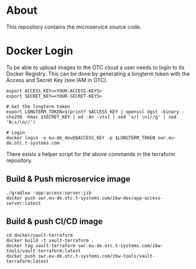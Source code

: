 # About
This repository contains the microservice source code.

# Docker Login
To be able to upload images to the OTC cloud a user needs to login
to its Docker Registry. This can be done by generating a longterm token
with the Access and Secret Key (see IAM in OTC).

```shell
export ACCESS_KEY=<YOUR-ACCESS-KEYS>
export SECRET_KEY=<YOUR-SECRET-KEYS>

# Get the longterm token
export LONGTERM_TOKEN=$(printf $ACCESS_KEY | openssl dgst -binary -sha256 -hmac $SECRET_KEY | od -An -vtx1 | sed 's/[ \n]//g' | sed 'N;s/\n//')

# Login
docker login -u eu-de_dev@$ACCESS_KEY -p $LONGTERM_TOKEN swr.eu-de.otc.t-systems.com
```

There exists a helper script for the above commands in the terraform repository.

## Build & Push microservice image

```shell
./gradlew :app:access:server:jib
docker push swr.eu-de.otc.t-systems.com/zbw-dev/app-access-server:latest
```

## Build & push CI/CD image

```shell
cd docker/vault-terraform
docker build -t vault-terraform .
docker tag vault-terraform swr.eu-de.otc.t-systems.com/zbw-tools/vault-terraform:latest
docker push swr.eu-de.otc.t-systems.com/zbw-tools/vault-terraform:latest
```
